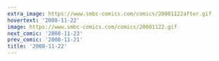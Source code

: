 ```yaml
---
extra_image: https://www.smbc-comics.com/comics/20081122after.gif
hovertext: '2008-11-22'
image: https://www.smbc-comics.com/comics/20081122.gif
next_comic: '2008-11-23'
prev_comic: '2008-11-21'
title: '2008-11-22'
---
```


